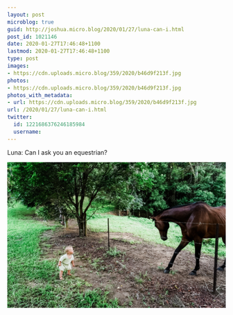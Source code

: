 ```yaml
---
layout: post
microblog: true
guid: http://joshua.micro.blog/2020/01/27/luna-can-i.html
post_id: 1021146
date: 2020-01-27T17:46:48+1100
lastmod: 2020-01-27T17:46:48+1100
type: post
images:
- https://cdn.uploads.micro.blog/359/2020/b46d9f213f.jpg
photos:
- https://cdn.uploads.micro.blog/359/2020/b46d9f213f.jpg
photos_with_metadata:
- url: https://cdn.uploads.micro.blog/359/2020/b46d9f213f.jpg
url: /2020/01/27/luna-can-i.html
twitter:
  id: 1221686376246185984
  username: 
---
```

Luna: Can I ask you an equestrian?

<a href="https://joshwithers.blog/uploads/2020/b46d9f213f.jpg"><img src="uploads/2020/b46d9f213f.jpg" width="600" height="400" alt="" style="height: auto;" class="sunlit_image" /></a>

